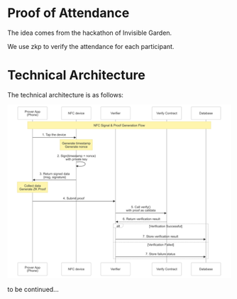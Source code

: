 # Proof of Attendance
The idea comes from the hackathon of Invisible Garden.

We use zkp to verify the attendance for each participant.

# Technical Architecture
The technical architecture is as follows:

![technical architecture](./docs/technical_architecture.png)

to be continued...